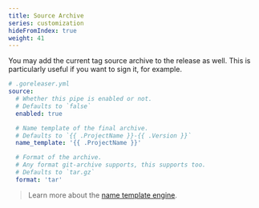 ```yaml
---
title: Source Archive
series: customization
hideFromIndex: true
weight: 41
---
```


You may add the current tag source archive to the release as well. This is particularly
useful if you want to sign it, for example.

```yml
# .goreleaser.yml
source:
  # Whether this pipe is enabled or not.
  # Defaults to `false`
  enabled: true

  # Name template of the final archive.
  # Defaults to `{{ .ProjectName }}-{{ .Version }}`
  name_template: '{{ .ProjectName }}'

  # Format of the archive.
  # Any format git-archive supports, this supports too.
  # Defaults to `tar.gz`
  format: 'tar'
```

> Learn more about the [name template engine](/templates).
